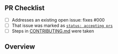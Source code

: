 <!-- 👋 Hi, thanks for sending a PR to solana-parser-2! 💖
Please fill out all fields below and make sure each item is true and [x] checked.
Otherwise we may not be able to review your PR. -->

## PR Checklist

- [ ] Addresses an existing open issue: fixes #000
- [ ] That issue was marked as [`status: accepting prs`](https://github.com/agustind/solana-parser-2/issues?q=is%3Aopen+is%3Aissue+label%3A%22status%3A+accepting+prs%22)
- [ ] Steps in [CONTRIBUTING.md](https://github.com/agustind/solana-parser-2/blob/main/.github/CONTRIBUTING.md) were taken

## Overview

<!-- Description of what is changed and how the code change does that. -->
